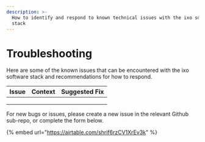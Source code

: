 ```yaml
---
description: >-
  How to identify and respond to known technical issues with the ixo software
  stack
---
```


# Troubleshooting

Here are some of the known issues that can be encountered with the ixo software stack and recommendations for how to respond.

| Issue | Context | Suggested Fix |
| ----- | ------- | ------------- |
|       |         |               |
|       |         |               |
|       |         |               |

For new bugs or issues, please create a new issue in the relevant Github sub-repo, or complete the form below.

{% embed url="https://airtable.com/shrif6rzCV1XrEv3k" %}

&#x20;
